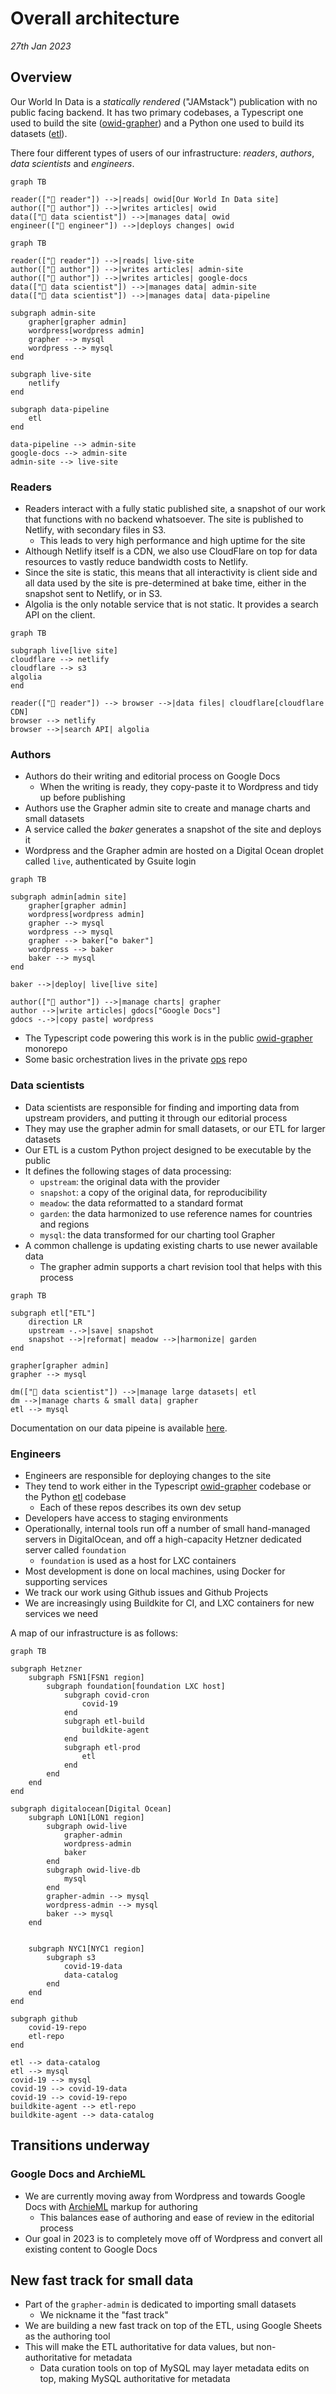 # Overall architecture

_27th Jan 2023_

## Overview

Our World In Data is a _statically rendered_ ("JAMstack") publication with no public facing backend. It has two primary codebases, a Typescript one used to build the site ([owid-grapher](https://github.com/owid/owid-grapher)) and a Python one used to build its datasets ([etl](https://github.com/owid/etl)). 

There four different types of users of our infrastructure: _readers_, _authors_, _data scientists_ and _engineers_.

```mermaid
graph TB

reader(["👤 reader"]) -->|reads| owid[Our World In Data site]
author(["👤 author"]) -->|writes articles| owid
data(["👤 data scientist"]) -->|manages data| owid
engineer(["👤 engineer"]) -->|deploys changes| owid
```

```mermaid
graph TB

reader(["👤 reader"]) -->|reads| live-site
author(["👤 author"]) -->|writes articles| admin-site
author(["👤 author"]) -->|writes articles| google-docs
data(["👤 data scientist"]) -->|manages data| admin-site
data(["👤 data scientist"]) -->|manages data| data-pipeline

subgraph admin-site
    grapher[grapher admin]
    wordpress[wordpress admin]
    grapher --> mysql
    wordpress --> mysql
end

subgraph live-site
    netlify
end

subgraph data-pipeline
    etl
end

data-pipeline --> admin-site
google-docs --> admin-site
admin-site --> live-site
```

### Readers

- Readers interact with a fully static published site, a snapshot of our work that functions with no backend whatsoever. The site is published to Netlify, with secondary files in S3. 
  - This leads to very high performance and high uptime for the site
- Although Netlify itself is a CDN, we also use CloudFlare on top for data resources to vastly reduce bandwidth costs to Netlify.
- Since the site is static, this means that all interactivity is client side and all data used by the site is pre-determined at bake time, either in the snapshot sent to Netlify, or in S3.
- Algolia is the only notable service that is not static. It provides a search API on the client.

```mermaid
graph TB

subgraph live[live site]
cloudflare --> netlify
cloudflare --> s3
algolia
end

reader(["👤 reader"]) --> browser -->|data files| cloudflare[cloudflare CDN]
browser --> netlify
browser -->|search API| algolia
```

### Authors

- Authors do their writing and editorial process on Google Docs
  - When the writing is ready, they copy-paste it to Wordpress and tidy up before publishing
- Authors use the Grapher admin site to create and manage charts and small datasets
- A service called the _baker_ generates a snapshot of the site and deploys it
- Wordpress and the Grapher admin are hosted on a Digital Ocean droplet called `live`, authenticated by Gsuite login

```mermaid
graph TB

subgraph admin[admin site]
    grapher[grapher admin]
    wordpress[wordpress admin]
    grapher --> mysql
    wordpress --> mysql
    grapher --> baker["⚙️ baker"]
    wordpress --> baker
    baker --> mysql
end

baker -->|deploy| live[live site]

author(["👤 author"]) -->|manage charts| grapher
author -->|write articles| gdocs["Google Docs"]
gdocs -.->|copy paste| wordpress
```

- The Typescript code powering this work is in the public [owid-grapher](https://github.com/owid/owid-grapher) monorepo
- Some basic orchestration lives in the private [ops](https://github.com/owid/ops) repo

### Data scientists

- Data scientists are responsible for finding and importing data from upstream providers, and putting it through our editorial process
- They may use the grapher admin for small datasets, or our ETL for larger datasets
- Our ETL is a custom Python project designed to be executable by the public
- It defines the following stages of data processing:
    - `upstream`: the original data with the provider
    - `snapshot`: a copy of the original data, for reproducibility
    - `meadow`: the data reformatted to a standard format
    - `garden`: the data harmonized to use reference names for countries and regions
    - `mysql`: the data transformed for our charting tool Grapher
- A common challenge is updating existing charts to use newer available data
    - The grapher admin supports a chart revision tool that helps with this process

```mermaid
graph TB

subgraph etl["ETL"]
    direction LR
    upstream -.->|save| snapshot
    snapshot -->|reformat| meadow -->|harmonize| garden
end

grapher[grapher admin]
grapher --> mysql

dm(["👤 data scientist"]) -->|manage large datasets| etl
dm -->|manage charts & small data| grapher
etl --> mysql
```

Documentation on our data pipeine is available [here](https://docs.owid.io/projects/etl/en/latest/).

### Engineers

- Engineers are responsible for deploying changes to the site
- They tend to work either in the Typescript [owid-grapher](https://github.com/owid/owid-grapher) codebase or the Python [etl](https://github.com/owid/etl) codebase
    - Each of these repos describes its own dev setup
- Developers have access to staging environments
- Operationally, internal tools run off a number of small hand-managed servers in DigitalOcean, and off a high-capacity Hetzner dedicated server called `foundation`
    - `foundation` is used as a host for LXC containers
- Most development is done on local machines, using Docker for supporting services
- We track our work using Github issues and Github Projects
- We are increasingly using Buildkite for CI, and LXC containers for new services we need

A map of our infrastructure is as follows:

```mermaid
graph TB

subgraph Hetzner
    subgraph FSN1[FSN1 region]
        subgraph foundation[foundation LXC host]
            subgraph covid-cron
                covid-19
            end
            subgraph etl-build
                buildkite-agent
            end
            subgraph etl-prod
                etl
            end
        end
    end
end

subgraph digitalocean[Digital Ocean]
    subgraph LON1[LON1 region]
        subgraph owid-live
            grapher-admin
            wordpress-admin
            baker
        end
        subgraph owid-live-db
            mysql
        end
        grapher-admin --> mysql
        wordpress-admin --> mysql
        baker --> mysql
    end


    subgraph NYC1[NYC1 region]
        subgraph s3
            covid-19-data
            data-catalog
        end
    end
end

subgraph github
    covid-19-repo
    etl-repo
end

etl --> data-catalog
etl --> mysql
covid-19 --> mysql
covid-19 --> covid-19-data
covid-19 --> covid-19-repo
buildkite-agent --> etl-repo
buildkite-agent --> data-catalog
```

## Transitions underway

### Google Docs and ArchieML

- We are currently moving away from Wordpress and towards Google Docs with [ArchieML](http://archieml.org/) markup for authoring
    - This balances ease of authoring and ease of review in the editorial process
- Our goal in 2023 is to completely move off of Wordpress and convert all existing content to Google Docs

## New fast track for small data

- Part of the `grapher-admin` is dedicated to importing small datasets
  - We nickname it the "fast track"
- We are building a new fast track on top of the ETL, using Google Sheets as the authoring tool
- This will make the ETL authoritative for data values, but non-authoritative for metadata
  - Data curation tools on top of MySQL may layer metadata edits on top, making MySQL authoritative for metadata
